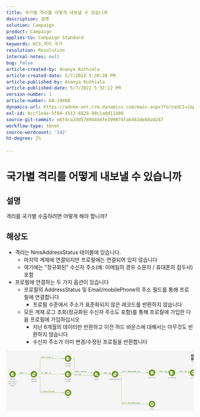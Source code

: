 ```yaml
---
title: 국가별 격리를 어떻게 내보낼 수 있습니까
description: 설명
solution: Campaign
product: Campaign
applies-to: Campaign Standard
keywords: KCS,격리 국가
resolution: Resolution
internal-notes: null
bug: false
article-created-by: Ananya Kuthiala
article-created-date: 5/7/2022 5:30:28 PM
article-published-by: Ananya Kuthiala
article-published-date: 5/7/2022 5:32:12 PM
version-number: 1
article-number: KA-19408
dynamics-url: https://adobe-ent.crm.dynamics.com/main.aspx?forceUCI=1&pagetype=entityrecord&etn=knowledgearticle&id=72a54362-2bce-ec11-a7b5-0022480a8e40
exl-id: 0ccf1e4e-5f84-4512-8828-90c1a0d11488
source-git-commit: e8f4ca2dd578944d4fe399074fab461de88ad247
workflow-type: tm+mt
source-wordcount: '142'
ht-degree: 2%

---
```


# 국가별 격리를 어떻게 내보낼 수 있습니까

## 설명

격리를 국가별 수출하려면 어떻게 해야 합니까?

## 해상도


- 격리는 NmsAddressStatus 테이블에 있습니다.
   - 마지막 게재에 연결되지만 프로필에는 연결되어 있지 않습니다
   - 여기에는 &quot;정규화된&quot; 수신자 주소(예: 이메일의 경우 소문자 / 휴대폰의 접두사) 포함
- 프로필에 연결하는 두 가지 옵션이 있습니다
   - 프로필의 AddressStatus 및 Email/mobilePhone의 주소 필드를 통해 프로필에 연결합니다
      - 프로필 수준에서 주소가 표준화되지 않은 레코드를 반환하지 않습니다
   - 모든 게재 로그 조회(정규화된 수신자 주소도 포함)를 통해 프로필에 가입한 다음 프로필에 가입하십시오
      - 지난 6개월의 데이터만 반환하고 이전 하드 바운스에 대해서는 아무것도 반환하지 않습니다
      - 수신자 주소가 이미 변경/수정된 프로필을 반환합니다


![](assets/9aa27d94-2bce-ec11-a7b5-0022480a8e40.png)

